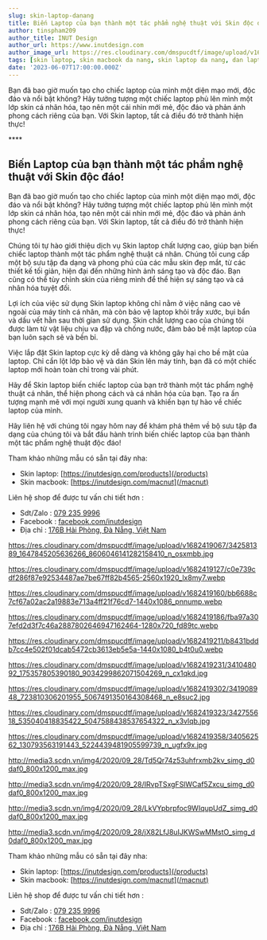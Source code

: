 ```yaml
---
slug: skin-laptop-danang
title: Biến Laptop của bạn thành một tác phẩm nghệ thuật với Skin độc đáo!
author: tinspham209
author_title: INUT Design
author_url: https://www.inutdesign.com
author_image_url: https://res.cloudinary.com/dmspucdtf/image/upload/v1663647671/inut/292635797_197003529328579_4330060878795101093_n_bjzhby.jpg
tags: [skin laptop, skin macbook da nang, skin laptop da nang, dan laptop da nang]
date: '2023-06-07T17:00:00.000Z'
---
```


Bạn đã bao giờ muốn tạo cho chiếc laptop của mình một diện mạo mới, độc đáo và nổi bật không? Hãy tưởng tượng một chiếc laptop phủ lên mình một lớp skin cá nhân hóa, tạo nên một cái nhìn mới mẻ, độc đáo và phản ánh phong cách riêng của bạn. Với Skin laptop, tất cả điều đó trở thành hiện thực!

<!-- truncate-->****

<!-- ## Table of contents -->

## Biến Laptop của bạn thành một tác phẩm nghệ thuật với Skin độc đáo!
Bạn đã bao giờ muốn tạo cho chiếc laptop của mình một diện mạo mới, độc đáo và nổi bật không? Hãy tưởng tượng một chiếc laptop phủ lên mình một lớp skin cá nhân hóa, tạo nên một cái nhìn mới mẻ, độc đáo và phản ánh phong cách riêng của bạn. Với Skin laptop, tất cả điều đó trở thành hiện thực!

Chúng tôi tự hào giới thiệu dịch vụ Skin laptop chất lượng cao, giúp bạn biến chiếc laptop thành một tác phẩm nghệ thuật cá nhân. Chúng tôi cung cấp một bộ sưu tập đa dạng và phong phú của các mẫu skin đẹp mắt, từ các thiết kế tối giản, hiện đại đến những hình ảnh sáng tạo và độc đáo. Bạn cũng có thể tùy chỉnh skin của riêng mình để thể hiện sự sáng tạo và cá nhân hóa tuyệt đối.

Lợi ích của việc sử dụng Skin laptop không chỉ nằm ở việc nâng cao vẻ ngoài của máy tính cá nhân, mà còn bảo vệ laptop khỏi trầy xước, bụi bẩn và dấu vết hằn sau thời gian sử dụng. Skin chất lượng cao của chúng tôi được làm từ vật liệu chịu va đập và chống nước, đảm bảo bề mặt laptop của bạn luôn sạch sẽ và bền bỉ.

Việc lắp đặt Skin laptop cực kỳ dễ dàng và không gây hại cho bề mặt của laptop. Chỉ cần lột lớp bảo vệ và dán Skin lên máy tính, bạn đã có một chiếc laptop mới hoàn toàn chỉ trong vài phút.

Hãy để Skin laptop biến chiếc laptop của bạn trở thành một tác phẩm nghệ thuật cá nhân, thể hiện phong cách và cá nhân hóa của bạn. Tạo ra ấn tượng mạnh mẽ với mọi người xung quanh và khiến bạn tự hào về chiếc laptop của mình.

Hãy liên hệ với chúng tôi ngay hôm nay để khám phá thêm về bộ sưu tập đa dạng của chúng tôi và bắt đầu hành trình biến chiếc laptop của bạn thành một tác phẩm nghệ thuật độc đáo!

Tham khảo những mẫu có sẵn tại đây nha:
- Skin laptop: [https://inutdesign.com/products](/products)
- Skin macbook: [https://inutdesign.com/macnut](/macnut)

Liên hệ shop để được tư vấn chi tiết hơn :
- Sdt/Zalo : [079 235 9996](tel:0792359996)
- Facebook : [facebook.com/inutdesign](https://www.facebook.com/inutdesign)
- Địa chỉ : [176B Hải Phòng, Đà Nẵng, Việt Nam](https://maps.app.goo.gl/SRm8YB4fy8VfWmb39)

https://res.cloudinary.com/dmspucdtf/image/upload/v1682419067/342581389_1647845205636266_8606046141282158410_n_osxmbb.jpg

https://res.cloudinary.com/dmspucdtf/image/upload/v1682419127/c0e739cdf286f87e92534487ae7be67ff82b4565-2560x1920_lx8my7.webp

https://res.cloudinary.com/dmspucdtf/image/upload/v1682419160/bb6688c7cf67a02ac2a19883e713a4ff21f76cd7-1440x1086_pnnump.webp

https://res.cloudinary.com/dmspucdtf/image/upload/v1682419186/fba97a307efd2d3f7c46a2887802646947162464-1280x720_fd89tc.webp

https://res.cloudinary.com/dmspucdtf/image/upload/v1682419211/b8431bddb7cc4e502f01dcab5472cb3613eb5e5a-1440x1080_b4t0u0.webp

https://res.cloudinary.com/dmspucdtf/image/upload/v1682419231/341048092_175357805390180_9034299862071504269_n_cx1qkd.jpg

https://res.cloudinary.com/dmspucdtf/image/upload/v1682419302/341908948_723810306201955_5067491350164308468_n_e8suc2.jpg

https://res.cloudinary.com/dmspucdtf/image/upload/v1682419323/342755618_535040418835422_5047588438537654322_n_x3vlqb.jpg

https://res.cloudinary.com/dmspucdtf/image/upload/v1682419358/340562562_130793563191443_5224439481905599739_n_ugfx9x.jpg

http://media3.scdn.vn/img4/2020/09_28/Td5Qr74z53uhfrxmb2kv_simg_d0daf0_800x1200_max.jpg

http://media3.scdn.vn/img4/2020/09_28/IRvpTSxgFSlWCaf5Zxcu_simg_d0daf0_800x1200_max.jpg

http://media3.scdn.vn/img4/2020/09_28/LkVYpbrpfoc9WIqupUdZ_simg_d0daf0_800x1200_max.jpg

http://media3.scdn.vn/img4/2020/09_28/jX82LfJ8uIJKWSwMMstO_simg_d0daf0_800x1200_max.jpg

Tham khảo những mẫu có sẵn tại đây nha:
- Skin laptop: [https://inutdesign.com/products](/products)
- Skin macbook: [https://inutdesign.com/macnut](/macnut)

Liên hệ shop để được tư vấn chi tiết hơn :
- Sdt/Zalo : [079 235 9996](tel:0792359996)
- Facebook : [facebook.com/inutdesign](https://www.facebook.com/inutdesign)
- Địa chỉ : [176B Hải Phòng, Đà Nẵng, Việt Nam](https://maps.app.goo.gl/SRm8YB4fy8VfWmb39)